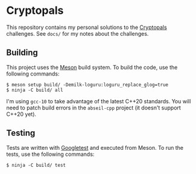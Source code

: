 # Cryptopals

This repository contains my personal solutions to the
[Cryptopals](https://cryptopals.com/) challenges. See `docs/` for my notes about
the challenges.

## Building

This project uses the [Meson](https://mesonbuild.com/) build system. To build
the code, use the following commands:

``` shell
$ meson setup build/ -Demilk-loguru:loguru_replace_glog=true
$ ninja -C build/ all
```

I'm using `gcc-10` to take advantage of the latest C++20 standards. You will
need to patch build errors in the `abseil-cpp` project (it doesn't support C++20
yet).

## Testing

Tests are written with [Googletest](https://github.com/google/googletest) and
executed from Meson. To run the tests, use the following commands:

``` shell
$ ninja -C build/ test
```